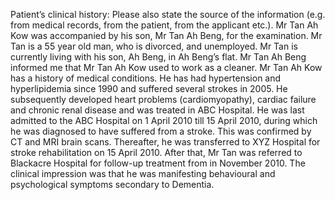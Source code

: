Patient’s clinical history:
Please also state the source of the information (e.g. from medical records, from the patient, from the applicant etc.).
Mr Tan Ah Kow was accompanied by his son, Mr Tan Ah Beng, for the examination. Mr Tan is a 55 year old man, who is divorced, and unemployed. Mr Tan is currently living with his son, Ah Beng, in Ah Beng’s flat. Mr Tan Ah Beng informed me that Mr Tan Ah Kow used to work as a cleaner.
Mr Tan Ah Kow has a history of medical conditions. He has had hypertension and hyperlipidemia since 1990 and suffered several strokes in 2005. He subsequently developed heart problems (cardiomyopathy), cardiac failure and chronic renal disease and was treated in ABC Hospital.
He was last admitted to the ABC Hospital on 1 April 2010 till 15 April 2010, during which he was diagnosed to have suffered from a stroke. This was confirmed by CT and MRI brain scans.
Thereafter, he was transferred to XYZ Hospital for stroke rehabilitation on 15 April 2010.
After that, Mr Tan was referred to Blackacre Hospital for follow-up treatment from in November 2010. The clinical impression was that he was manifesting behavioural and psychological symptoms secondary to Dementia.
